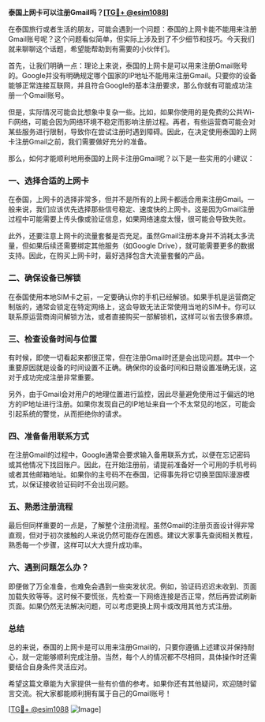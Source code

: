**泰国上网卡可以注册Gmail吗？[[TG💪+ @esim1088](https://t.me/s/esim1088)]**

在泰国旅行或者生活的朋友，可能会遇到一个问题：泰国的上网卡能不能用来注册Gmail账号呢？这个问题看似简单，但实际上涉及到了不少细节和技巧。今天我们就来聊聊这个话题，希望能帮助到有需要的小伙伴们。

首先，让我们明确一点：理论上来说，泰国的上网卡是可以用来注册Gmail账号的。Google并没有明确规定哪个国家的IP地址不能用来注册Gmail。只要你的设备能够正常连接互联网，并且符合Google的基本注册要求，那么你就有可能成功注册一个Gmail账号。

但是，实际情况可能会比想象中复杂一些。比如，如果你使用的是免费的公共Wi-Fi网络，可能会因为网络环境不稳定而影响注册过程。再者，有些运营商可能会对某些服务进行限制，导致你在尝试注册时遇到障碍。因此，在决定使用泰国的上网卡注册Gmail之前，我们需要做好充分的准备。

那么，如何才能顺利地用泰国的上网卡注册Gmail呢？以下是一些实用的小建议：

### **一、选择合适的上网卡**

在泰国，上网卡的选择非常多，但并不是所有的上网卡都适合用来注册Gmail。一般来说，我们应该优先选择那些信号稳定、速度快的上网卡。这是因为Gmail注册过程中可能需要上传头像或验证信息，如果网络速度太慢，很可能会导致失败。

此外，还要注意上网卡的流量套餐是否充足。虽然Gmail注册本身并不消耗太多流量，但如果后续还需要绑定其他服务（如Google Drive），就可能需要更多的数据支持。因此，在购买上网卡时，最好选择包含大流量套餐的产品。

### **二、确保设备已解锁**

在泰国使用本地SIM卡之前，一定要确认你的手机已经解锁。如果手机是运营商定制版的，通常会锁定在特定网络上，这会导致无法正常使用当地的SIM卡。你可以联系原运营商询问解锁方法，或者直接购买一部解锁机，这样可以省去很多麻烦。

### **三、检查设备时间与位置**

有时候，即使一切看起来都很正常，但在注册Gmail时还是会出现问题。其中一个重要原因就是设备的时间设置不正确。确保你的设备时间和日期设置准确无误，这对于成功完成注册非常重要。

另外，由于Gmail会对用户的地理位置进行监控，因此尽量避免使用过于偏远的地方的IP地址进行注册。如果你发现自己的IP地址来自一个不太常见的地区，可能会引起系统的警觉，从而拒绝你的请求。

### **四、准备备用联系方式**

在注册Gmail的过程中，Google通常会要求输入备用联系方式，以便在忘记密码或其他情况下找回账户。因此，在开始注册前，请提前准备好一个可用的手机号码或者其他邮箱地址。如果你的主号码不在泰国，记得事先将它切换至国际漫游模式，以保证接收验证码时不会出现问题。

### **五、熟悉注册流程**

最后但同样重要的一点是，了解整个注册流程。虽然Gmail的注册页面设计得非常直观，但对于初次接触的人来说仍然可能存在困惑。建议大家事先查阅相关教程，熟悉每一个步骤，这样可以大大提升成功率。

### **六、遇到问题怎么办？**

即便做了万全准备，也难免会遇到一些突发状况。例如，验证码迟迟未收到、页面加载失败等等。这时候不要慌张，先检查一下网络连接是否正常，然后再尝试刷新页面。如果仍然无法解决问题，可以考虑更换上网卡或改用其他方式注册。

### **总结**

总的来说，泰国的上网卡是可以用来注册Gmail的，只要你遵循上述建议并保持耐心，就一定能够顺利完成注册。当然，每个人的情况都不尽相同，具体操作时还需要结合自身条件灵活应对。

希望这篇文章能为大家提供一些有价值的参考。如果你还有其他疑问，欢迎随时留言交流。祝大家都能顺利拥有属于自己的Gmail账号！

[[TG💪+ @esim1088](https://t.me/s/esim1088) ![Image](https://i.postimg.cc/4NQfJmqS/Snipaste-2025-05-13-00-14-12.png)]